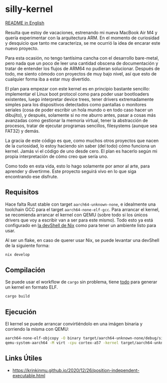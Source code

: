 # silly-kernel

[README in English](README.en.md)

Resulta que estoy de vacaciones, estrenando mi nueva MacBook Air M4 y quería experimentar con la arquitectura ARM. En el momento de curiosidad y desquicio que tanto me caracteriza, se me ocurrió la idea de encarar este nuevo proyecto.

Para esta ocasión, no tengo tantísima cancha con el desarrollo bare-metal, pero nada que un poco de leer una cantidad obscena de documentación y tratar de entender los flujos de ARM64 no pudieran solucionar. Después de todo, me siento cómodo con proyectos de muy bajo nivel, así que esto de cualquier forma iba a estar muy divertido.

El plan para empezar con este kernel es en principio bastante sencillo: implementar el Linux boot protocol como para poder usar bootloaders existentes, luego interpretar device trees, tener drivers extremadamente simples para los dispositivos detectados como pantallas o monitores seriales (cosa de poder escribir un hola mundo o en todo caso hacer un dibujito), y después, solamente si no me aburro antes, pasar a cosas más avanzadas como gestionar la memoria virtual, tener la abstracción de procesos, tratar de ejecutar programas sencillos, filesystems (aunque sea FAT32) y demás.

La gracia de este código es que, como muchos otros proyectos que nacen de la curiosidad, lo estoy haciendo sin saber (del todo) cómo funciona un kernel. Jamás vi el código de uno desde cero. El plan es hacerlo según mi propia interpretación de cómo creo que sería uno.

Como todo en esta vida, esto lo hago solamente por amor al arte, para aprender y divertirme. Este proyecto seguirá vivo en lo que siga encontrando ese disfrute.

## Requisitos

Hace falta Rust stable con target `aarch64-unknown-none`, e idealmente una toolchain GCC para el target `aarch64-none-elf-gcc`. Para arrancar el kernel, se recomienda arrancar el kernel con QEMU (sobre todo si los únicos drivers que voy a escribir van a ser para este mismo). Todo esto ya está configurado en [la devShell de Nix](flake.nix) como para tener un ambiente listo para usar.

Al ser un flake, en caso de querer usar Nix, se puede levantar una devShell de la siguiente forma:

```bash
nix develop
```

## Compilación

Se puede usar el workflow de `cargo` sin problema, tiene [todo](build.rs) para generar un kernel en formato ELF.

```bash
cargo build
```

## Ejecución

El kernel se puede arrancar convirtiéndolo en una imágen binaria y corriendo la misma con QEMU:

```bash
aarch64-none-elf-objcopy -O binary target/aarch64-unknown-none/debug/silly-kernel target/aarch64-unknown-none/debug/silly-kernel.bin
qemu-system-aarch64 -M virt -cpu cortex-a57 -kernel target/aarch64-unknown-none/debug/silly-kernel.bin -display none -serial mon:stdio -gdb tcp::1234 -S
```

## Links Útiles

* https://krinkinmu.github.io/2020/12/26/position-independent-executable.html